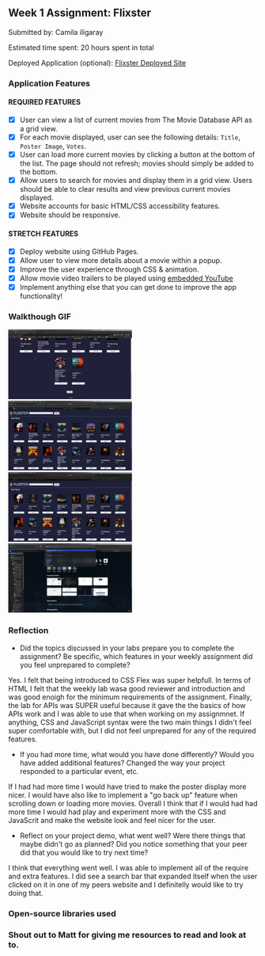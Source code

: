 ## Week 1 Assignment: Flixster

Submitted by: Camila iligaray

Estimated time spent: 20 hours spent in total

Deployed Application (optional): [Flixster Deployed Site](https://camilailiberg.github.io/Flixster/)

### Application Features

#### REQUIRED FEATURES

- [x] User can view a list of current movies from The Movie Database API as a grid view.
- [x] For each movie displayed, user can see the following details: `Title`, `Poster Image`, `Votes`.
- [x] User can load more current movies by clicking a button at the bottom of the list. The page should not refresh; movies should simply be added to the bottom.
- [x] Allow users to search for movies and display them in a grid view. Users should be able to clear results and view previous current movies displayed.
- [x] Website accounts for basic HTML/CSS accessibility features.
- [x] Website should be responsive.

#### STRETCH FEATURES

- [x] Deploy website using GitHub Pages.
- [x] Allow user to view more details about a movie within a popup.
- [x] Improve the user experience through CSS & animation.
- [x] Allow movie video trailers to be played using [embedded YouTube](https://support.google.com/youtube/answer/171780?hl=en)
- [x] Implement anything else that you can get done to improve the app functionality!

### Walkthough GIF

<img src="/images/Load_More_Btn.gif" width=250><br>
<img src="/images/search_and_reset.gif" width=250><br>
<img src="/images/pop_up_and_YouTube_trailer.gif" width=250><br>
<img src="/images/github_pages.gif" width=250><br>

### Reflection

- Did the topics discussed in your labs prepare you to complete the assignment? Be specific, which features in your weekly assignment did you feel unprepared to complete?

Yes. I felt that being introduced to CSS Flex was super helpfull. In terms of HTML I felt that the weekly lab wasa good reviewer and introduction and was good enoigh for the minimum requirements of the assignment. Finally, the lab for APIs was SUPER useful because it gave the the basics of how APIs work and I was able to use that when working on my assignmnet. If anything, CSS and JavaScript syntax were the two main things I didn't feel super comfortable with, but I did not feel unprepared for any of the required features.

- If you had more time, what would you have done differently? Would you have added additional features? Changed the way your project responded to a particular event, etc.

If I had had more time I would have tried to make the poster display more nicer. I would have also like to implement a "go back up" feature when scrolling down or loading more movies. Overall I think that if I would had had more time I would had play and experiment more with the CSS and JavaScrit and make the website look and feel nicer for the user.

- Reflect on your project demo, what went well? Were there things that maybe didn't go as planned? Did you notice something that your peer did that you would like to try next time?

I think that everything went well. I was able to implement all of the require and extra features. I did see a search bar that expanded itself when the user clicked on it in one of my peers website and I definitelly would like to try doing that.

### Open-source libraries used

### Shout out to Matt for giving me resources to read and look at to.
